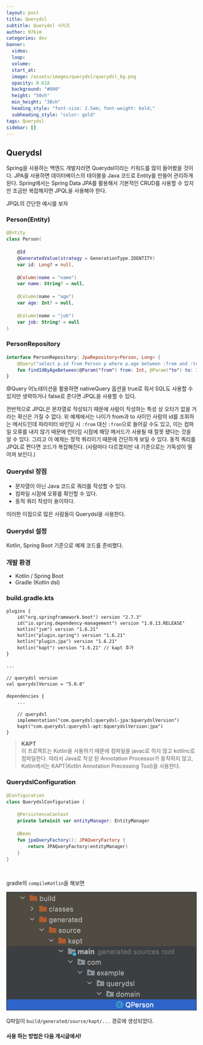 ```yaml
---
layout: post
title: Querydsl
subtitle: Querydsl 시리즈
author: 97kim
categories: dev
banner:
  video:
  loop:
  volume:
  start_at:
  image: /assets/images/querydsl/querydsl_bg.png
  opacity: 0.618
  background: "#000"
  height: "50vh"
  min_height: "38vh"
  heading_style: "font-size: 2.5em; font-weight: bold;"
  subheading_style: "color: gold"
tags: Querydsl
sidebar: []
---
```


<h2>Querydsl</h2>

Spring을 사용하는 백엔드 개발자라면 Querydsl이라는 키워드를 많이 들어봤을 것이다. JPA를 사용하면 데이터베이스의 테이블을 Java 코드로 Entity를 만들어 관리하게 된다. Spring에서는 Spring Data JPA를 활용해서 기본적인 CRUD를 사용할 수 있지만 조금만 복잡해지면 JPQL을 사용해야 한다.

JPQL의 간단한 예시를 보자

### Person(Entity)
``` kotlin
@Entity
class Person(

    @Id
    @GeneratedValue(strategy = GenerationType.IDENTITY)
    var id: Long? = null,

    @Column(name = "name")
    var name: String? = null,

    @Column(name = "age")
    var age: Int? = null,

    @Column(name = "job")
    var job: String? = null
)
```

### PersonRepository
``` kotlin
interface PersonRepository: JpaRepository<Person, Long> {
    @Query("select p.id from Person p where p.age between :from and :to")
    fun findIdByAgeBetween(@Param("from") from: Int, @Param("to") to: Int)
}
```

@Query 어노테이션을 활용하면 nativeQuery 옵션을 true로 줘서 SQL도 사용할 수 있지만 생략하거나 false로 준다면 JPQL을 사용할 수 있다.

전반적으로 JPQL은 문자열로 작성되기 때문에 사람이 작성하는 특성 상 오타가 없을 거라는 확신은 가질 수 없다. 위 예제에서는 나이가 from과 to 사이인 사람의 id를 조회하는 메서드인데 파라미터 바인딩 시 `:from` 대신 `:fron`으로 들어갈 수도 있고, 이는 컴파일 오류를 내지 않기 때문에 런타임 시점에 해당 메서드가 사용될 때 잘못 됐다는 것을 알 수 있다. 그리고 이 예제는 정적 쿼리이기 때문에 간단하게 보일 수 있다. 동적 쿼리를 JPQL로 짠다면 코드가 복잡해진다. (사람마다 다르겠지만 내 기준으로는 가독성이 떨어져 보인다.)

### Querydsl 장점
* 문자열이 아닌 Java 코드로 쿼리를 작성할 수 있다.
* 컴파일 시점에 오류를 확인할 수 있다.
* 동적 쿼리 작성이 용이하다.

이러한 이점으로 많은 사람들이 Querydsl을 사용한다.

### Querydsl 설정
Kotlin, Spring Boot 기준으로 예제 코드를 준비했다.

### 개발 환경
- Kotlin / Spring Boot
- Gradle (Kotlin dsl)

### build.gradle.kts
``` kotlin_dsl
plugins {
    id("org.springframework.boot") version "2.7.3"
    id("io.spring.dependency-management") version "1.0.13.RELEASE"
    kotlin("jvm") version "1.6.21"
    kotlin("plugin.spring") version "1.6.21"
    kotlin("plugin.jpa") version "1.6.21"
    kotlin("kapt") version "1.6.21" // kapt 추가
}

...

// querydsl version
val querydslVersion = "5.0.0"

dependencies {
    ...

    // querydsl
    implementation("com.querydsl:querydsl-jpa:$querydslVersion")
    kapt("com.querydsl:querydsl-apt:$querydslVersion:jpa")
}
```

> **KAPT** <br>
이 프로젝트는 Kotlin을 사용하기 때문에 컴파일을 javac로 하지 않고 kotlinc로 컴파일한다. 따라서 Java로 작성 된 Annotation Processor가 동작하지 않고, Kotlin에서는 KAPT(Kotlin Annotation Precessing Tool)을 사용한다.

### QuerydslConfiguration
``` kotlin
@Configuration
class QuerydslConfiguration {

    @PersistenceContext
    private lateinit var entityManager: EntityManager

    @Bean
    fun jpaQueryFactory(): JPAQueryFactory {
        return JPAQueryFactory(entityManager)
    }
}
```

<br>

gradle의 `compileKotlin`을 해보면 

![querydsl1](/assets/images/querydsl/querydsl1.png)

Q파일이 `build/generated/source/kapt/...` 경로에 생성되었다.

#### 사용 하는 방법은 다음 게시글에서!